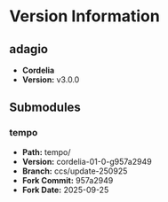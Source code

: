 # Version Information

## adagio
- **Cordelia**
- **Version:** v3.0.0

## Submodules

### tempo
- **Path:** tempo/
- **Version:** cordelia-01-0-g957a2949
- **Branch:** ccs/update-250925
- **Fork Commit:** 957a2949
- **Fork Date:** 2025-09-25
